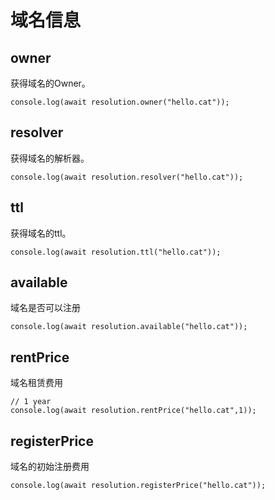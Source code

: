 # 域名信息

## owner

获得域名的Owner。
```
console.log(await resolution.owner("hello.cat"));
```

## resolver

获得域名的解析器。
```
console.log(await resolution.resolver("hello.cat"));
```

## ttl

获得域名的ttl。
```
console.log(await resolution.ttl("hello.cat"));
```

## available

域名是否可以注册
```
console.log(await resolution.available("hello.cat"));
```

## rentPrice

域名租赁费用
```
// 1 year
console.log(await resolution.rentPrice("hello.cat",1));
```

## registerPrice

域名的初始注册费用
```
console.log(await resolution.registerPrice("hello.cat"));
```